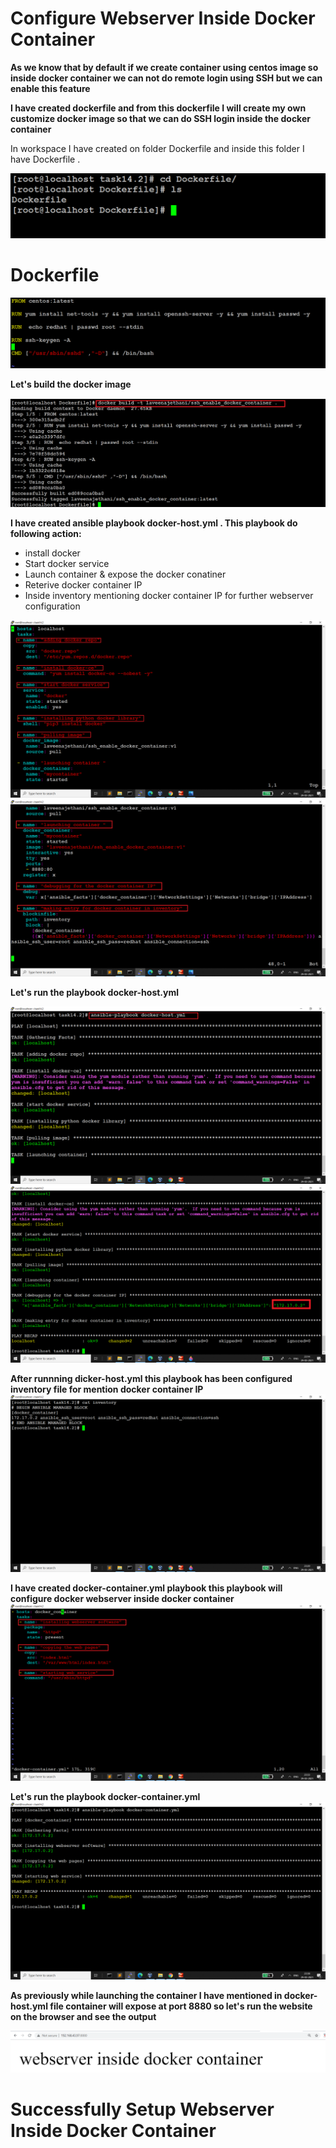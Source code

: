 # Configure Webserver Inside Docker Container

**As we know that by default if we create container using centos image so inside docker container we can not do remote login using SSH but we can enable this feature**

**I have created dockerfile and from this dockerfile I will create my own customize docker image so that we can do SSH login inside the docker container**

In workspace I have created on folder Dockerfile and inside this folder I have Dockerfile .

<img src="Screenshots/file structure.PNG" >

# Dockerfile 

<img src="Screenshots/dockerfile.PNG" >

**Let's build the docker image**

<img src="Screenshots/dockerfile_build.png" >

**I have created ansible playbook docker-host.yml . This playbook do following action:**
- install docker 
- Start docker service 
- Launch container & expose the docker conatiner 
- Reterive docker container IP 
- Inside inventory mentioning docker container IP for further webserver configuration

<img src="Screenshots/docker-host_1.png" >

<img src="Screenshots/docker-host_2.png" >

**Let's run the playbook docker-host.yml**

<img src="Screenshots/docker-host_playrun_1.png" >
<img src="Screenshots/docker-host_playrun_2.png" >

**After runnning dicker-host.yml this playbook has been configured inventory file for mention docker container IP**
<img src="Screenshots/inventory.png" >

**I have created docker-container.yml playbook this playbook will configure docker webserver inside docker container**
<img src="Screenshots/docker-container.png" >

**Let's run the playbook docker-container.yml**
<img src="Screenshots/docker-container_playrun.png" >

**As previously while launching the container I have mentioned in docker-host.yml file container will expose at port 8880 so let's run the website on the browser and see the output**

<img src="Screenshots/website.PNG" >

# Successfully Setup Webserver Inside Docker Container
